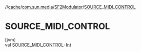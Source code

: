 //[cache](../../../index.md)/[com.sun.media](../index.md)/[SF2Modulator](index.md)/[SOURCE_MIDI_CONTROL](-s-o-u-r-c-e_-m-i-d-i_-c-o-n-t-r-o-l.md)

# SOURCE_MIDI_CONTROL

[jvm]\
val [SOURCE_MIDI_CONTROL](-s-o-u-r-c-e_-m-i-d-i_-c-o-n-t-r-o-l.md): [Int](https://kotlinlang.org/api/latest/jvm/stdlib/kotlin/-int/index.html)
